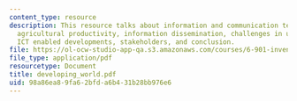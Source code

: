 ```yaml
---
content_type: resource
description: This resource talks about information and communication technologies,
  agricultural productivity, information dissemination, challenges in using ICTs,
  ICT enabled developments, stakeholders, and conclusion.
file: https://ol-ocw-studio-app-qa.s3.amazonaws.com/courses/6-901-inventions-and-patents-fall-2005/98a86ea89fa62bfda6b431b28bb976e6_developing_world.pdf
file_type: application/pdf
resourcetype: Document
title: developing_world.pdf
uid: 98a86ea8-9fa6-2bfd-a6b4-31b28bb976e6
---
```

